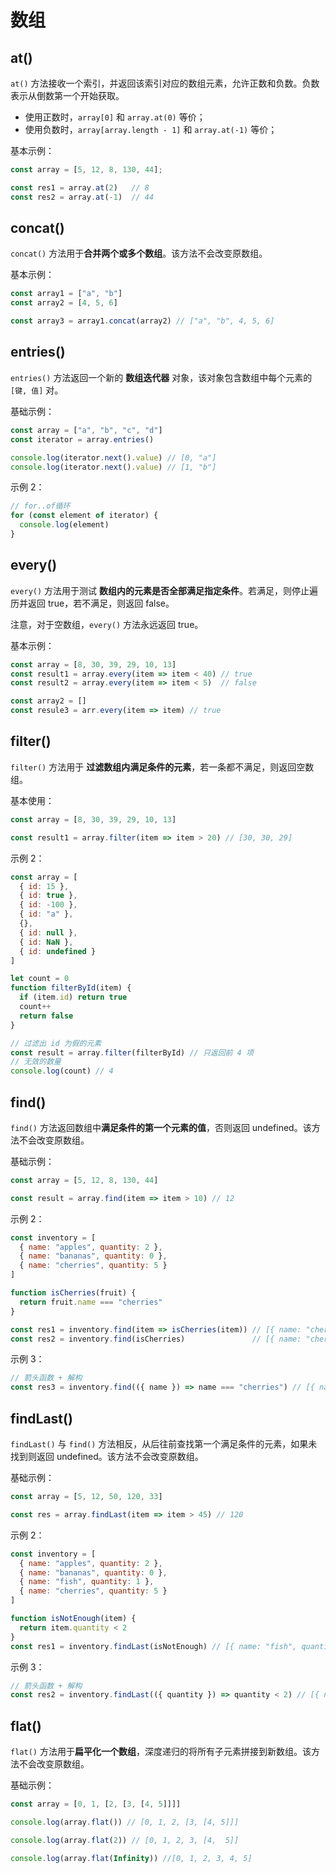 # 数组

## at()

`at()` 方法接收一个索引，并返回该索引对应的数组元素，允许正数和负数。负数表示从倒数第一个开始获取。

- 使用正数时，`array[0]` 和 `array.at(0)` 等价；
- 使用负数时，`array[array.length - 1]` 和 `array.at(-1)` 等价；

基本示例：

```js
const array = [5, 12, 8, 130, 44];

const res1 = array.at(2)   // 8
const res2 = array.at(-1)  // 44
```



## concat()

`concat()` 方法用于**合并两个或多个数组**。该方法不会改变原数组。

基本示例：

```js
const array1 = ["a", "b"]
const array2 = [4, 5, 6]

const array3 = array1.concat(array2) // ["a", "b", 4, 5, 6]
```



## entries()

`entries()` 方法返回一个新的 **数组迭代器** 对象，该对象包含数组中每个元素的 `[键, 值]` 对。

基础示例：

```js
const array = ["a", "b", "c", "d"]
const iterator = array.entries()

console.log(iterator.next().value) // [0, "a"]
console.log(iterator.next().value) // [1, "b"]
```

示例 2：

```js
// for..of循环
for (const element of iterator) {
  console.log(element)
}
```



## every()

`every()` 方法用于测试 **数组内的元素是否全部满足指定条件**。若满足，则停止遍历并返回 true，若不满足，则返回 false。

注意，对于空数组，`every()` 方法永远返回 true。 

基本示例：

```js
const array = [8, 30, 39, 29, 10, 13]
const result1 = array.every(item => item < 40) // true
const result2 = array.every(item => item < 5)  // false

const array2 = []
const resule3 = arr.every(item => item) // true
```



## filter()

`filter()` 方法用于 **过滤数组内满足条件的元素**，若一条都不满足，则返回空数组。

基本使用：

```js
const array = [8, 30, 39, 29, 10, 13]

const result1 = array.filter(item => item > 20) // [30, 30, 29]
```

示例 2：

```js
const array = [
  { id: 15 },
  { id: true },
  { id: -100 },
  { id: "a" },
  {},
  { id: null },
  { id: NaN },
  { id: undefined }
]

let count = 0
function filterById(item) {
  if (item.id) return true
  count++
  return false
}

// 过滤出 id 为假的元素
const result = array.filter(filterById) // 只返回前 4 项
// 无效的数量
console.log(count) // 4
```



## find()

`find()` 方法返回数组中**满足条件的第一个元素的值**，否则返回 undefined。该方法不会改变原数组。

基础示例：

```js
const array = [5, 12, 8, 130, 44]

const result = array.find(item => item > 10) // 12
```

示例 2：

```js
const inventory = [
  { name: "apples", quantity: 2 },
  { name: "bananas", quantity: 0 },
  { name: "cherries", quantity: 5 }
]

function isCherries(fruit) {
  return fruit.name === "cherries"
}

const res1 = inventory.find(item => isCherries(item)) // [{ name: "cherries", quantity: 5 }]
const res2 = inventory.find(isCherries) 			  // [{ name: "cherries", quantity: 5 }]
```

示例 3：

```js
// 箭头函数 + 解构
const res3 = inventory.find(({ name }) => name === "cherries") // [{ name: "cherries", quantity: 5 }]
```



## findLast()

`findLast()`  与 `find()` 方法相反，从后往前查找第一个满足条件的元素，如果未找到则返回 undefined。该方法不会改变原数组。

基础示例：

```js
const array = [5, 12, 50, 120, 33]

const res = array.findLast(item => item > 45) // 120
```

示例 2：

```js
const inventory = [
  { name: "apples", quantity: 2 },
  { name: "bananas", quantity: 0 },
  { name: "fish", quantity: 1 },
  { name: "cherries", quantity: 5 }
]

function isNotEnough(item) {
  return item.quantity < 2
}
const res1 = inventory.findLast(isNotEnough) // [{ name: "fish", quantity: 1 }]
```

示例 3：

```js
// 箭头函数 + 解构
const res2 = inventory.findLast(({ quantity }) => quantity < 2) // [{ name: "fish", quantity: 1 }]
```



## flat()

`flat()` 方法用于**扁平化一个数组**，深度递归的将所有子元素拼接到新数组。该方法不会改变原数组。

基础示例：

```js
const array = [0, 1, [2, [3, [4, 5]]]]

console.log(array.flat()) // [0, 1, 2, [3, [4, 5]]]

console.log(array.flat(2)) // [0, 1, 2, 3, [4,  5]]

console.log(array.flat(Infinity)) //[0, 1, 2, 3, 4, 5]
```

















































